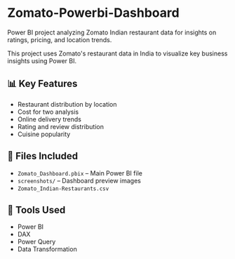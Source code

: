 # Zomato-Powerbi-Dashboard
Power BI project analyzing Zomato Indian restaurant data for insights on ratings, pricing, and location trends.

This project uses Zomato's restaurant data in India to visualize key business insights using Power BI.

## 📊 Key Features
- Restaurant distribution by location
- Cost for two analysis
- Online delivery trends
- Rating and review distribution
- Cuisine popularity

## 📁 Files Included
- `Zomato_Dashboard.pbix` – Main Power BI file
- `screenshots/` – Dashboard preview images
- `Zomato_Indian-Restaurants.csv` 

## 🚀 Tools Used
- Power BI
- DAX
- Power Query
- Data Transformation

